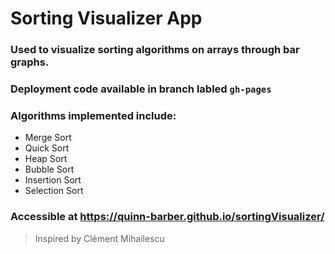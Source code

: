 # Sorting Visualizer App

### Used to visualize sorting algorithms on arrays through bar graphs.
### Deployment code available in branch labled `gh-pages`
### Algorithms implemented include:
* Merge Sort
* Quick Sort
* Heap Sort
* Bubble Sort
* Insertion Sort
* Selection Sort


### Accessible at https://quinn-barber.github.io/sortingVisualizer/

> Inspired by Clément Mihailescu
